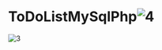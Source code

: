 # ToDoListMySqlPhp![4](https://user-images.githubusercontent.com/63071210/185803293-24cd9ece-9829-49f8-924b-406de869799d.png)
![3](https://user-images.githubusercontent.com/63071210/185803296-64947699-097b-4665-a584-471f91598e0b.png)
